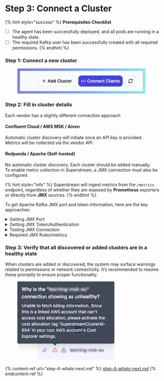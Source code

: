 # Step 3: Connect a Cluster

{% hint style="success" %}
**Prerequisites Checklist**

* [ ] The agent has been successfully deployed, and all pods are running in a healthy state.
* [ ] The required Kafka user has been successfully created with all required permissions.
{% endhint %}

### Step 1: Connect a new cluster

<div align="left"><figure><img src="../.gitbook/assets/screenshot-with-background (1).png" alt=""><figcaption></figcaption></figure></div>

### Step 2: Fill in cluster details

Each vendor has a slightly different connection approach

#### Confluent Cloud / AWS MSK / Aiven

Automatic cluster discovery will initiate once an API key is provided.\
Metrics will be collected via the vendor API.

#### Redpanda / Apache (Self-hosted)

No automatic cluster discovery. Each cluster should be added manually. \
To enable metric collection in Superstream, a JMX connection must also be configured.

{% hint style="info" %}
Superstream will ingest metrics from the `/metrics` endpoint, regardless of whether they are exposed by **Prometheus** exporters or directly from **JMX** sources.
{% endhint %}

To get Apache Kafka JMX port and token information, here are the key approaches:

<details>

<summary>Getting JMX Port</summary>

**1. Check Kafka Server Configuration**

* Look in your `server.properties` file for JMX-related settings
* Common JMX port configurations:

```bash
# Default JMX port is often 9999
export JMX_PORT=9999
# Or set via KAFKA_JMX_OPTS
export KAFKA_JMX_OPTS="-Dcom.sun.management.jmxremote.port=9999"
```

**2. Check Environment Variables**

```bash
echo $JMX_PORT
env | grep JMX
```

**3. Check Running Processes**

```bash
# Find Kafka process and check JMX arguments
ps aux | grep kafka
# Or use netstat to see what ports are listening
netstat -tlnp | grep java
```

**4. Check Startup Scripts**

* Look in `kafka-server-start.sh` or similar startup scripts
* Check for JMX\_PORT or KAFKA\_JMX\_OPTS variables



</details>

<details>

<summary>Getting JMX Token/Authentication</summary>

**1. Check JMX Security Configuration**

```bash
# Look for these JVM options in your Kafka startup
-Dcom.sun.management.jmxremote.authenticate=true
-Dcom.sun.management.jmxremote.password.file=/path/to/jmxremote.password
-Dcom.sun.management.jmxremote.access.file=/path/to/jmxremote.access
```

**2. Password File Location**

* Usually in `$KAFKA_HOME/config/` or `/etc/kafka/`
* Default filename: `jmxremote.password`
* Format: `username password`

**3. Access File Location**

* Usually alongside password file
* Default filename: `jmxremote.access`
* Format: `username readonly|readwrite`

</details>

<details>

<summary>Testing JMX Connection</summary>

<pre class="language-bash"><code class="lang-bash"><strong># Test connection with JConsole
</strong>jconsole localhost:9999

# Or use command line tools
jmxterm -l localhost:9999
</code></pre>

#### Common Default Locations

* **Confluent Platform**: JMX typically on port 9581-9585
* **Standard Kafka**: Often port 9999
* **Docker/Kubernetes**: Check container environment variables

If JMX isn't enabled, you'll need to configure it by adding the appropriate JMX options to your Kafka startup configuration.

</details>

<details>

<summary>Required JMX Rules/metrics</summary>

{% include "../.gitbook/includes/jmx-rules.md" %}

</details>

### Step 3: Verify that all discovered or added clusters are in a healthy state

When clusters are added or discovered, the system may surface warnings related to permissions or network connectivity. It’s recommended to resolve these promptly to ensure proper functionality.

<figure><img src="../.gitbook/assets/image.png" alt=""><figcaption></figcaption></figure>

{% content-ref url="step-4-whats-next.md" %}
[step-4-whats-next.md](step-4-whats-next.md)
{% endcontent-ref %}
